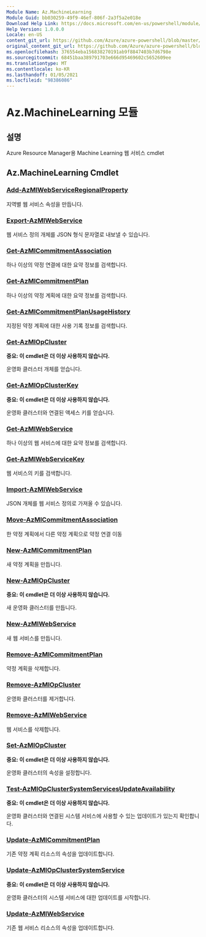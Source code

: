 ```yaml
---
Module Name: Az.MachineLearning
Module Guid: bb030259-49f9-46ef-806f-2a3f5a2e018e
Download Help Link: https://docs.microsoft.com/en-us/powershell/module/az.machinelearning
Help Version: 1.0.0.0
Locale: en-US
content_git_url: https://github.com/Azure/azure-powershell/blob/master/src/MachineLearning/MachineLearning/help/Az.MachineLearning.md
original_content_git_url: https://github.com/Azure/azure-powershell/blob/master/src/MachineLearning/MachineLearning/help/Az.MachineLearning.md
ms.openlocfilehash: 376554eba156838270191ab9f8847403b7d6798e
ms.sourcegitcommit: 68451baa389791703e666d95469602c5652609ee
ms.translationtype: MT
ms.contentlocale: ko-KR
ms.lasthandoff: 01/05/2021
ms.locfileid: "98386086"
---
```

# Az.MachineLearning 모듈
## 설명
Azure Resource Manager용 Machine Learning 웹 서비스 cmdlet

## Az.MachineLearning Cmdlet
### [Add-AzMlWebServiceRegionalProperty](Add-AzMlWebServiceRegionalProperty.md)
지역별 웹 서비스 속성을 만듭니다.

### [Export-AzMlWebService](Export-AzMlWebService.md)
웹 서비스 정의 개체를 JSON 형식 문자열로 내보낼 수 있습니다.

### [Get-AzMlCommitmentAssociation](Get-AzMlCommitmentAssociation.md)
하나 이상의 약정 연결에 대한 요약 정보를 검색합니다.

### [Get-AzMlCommitmentPlan](Get-AzMlCommitmentPlan.md)
하나 이상의 약정 계획에 대한 요약 정보를 검색합니다.

### [Get-AzMlCommitmentPlanUsageHistory](Get-AzMlCommitmentPlanUsageHistory.md)
지정된 약정 계획에 대한 사용 기록 정보를 검색합니다.

### [Get-AzMlOpCluster](Get-AzMlOpCluster.md)
**중요: 이 cmdlet은 더 이상 사용하지 않습니다.**

운영화 클러스터 개체를 얻습니다.

### [Get-AzMlOpClusterKey](Get-AzMlOpClusterKey.md)
**중요: 이 cmdlet은 더 이상 사용하지 않습니다.**

운영화 클러스터와 연결된 액세스 키를 얻습니다.

### [Get-AzMlWebService](Get-AzMlWebService.md)
하나 이상의 웹 서비스에 대한 요약 정보를 검색합니다.

### [Get-AzMlWebServiceKey](Get-AzMlWebServiceKey.md)
웹 서비스의 키를 검색합니다.

### [Import-AzMlWebService](Import-AzMlWebService.md)
JSON 개체를 웹 서비스 정의로 가져올 수 있습니다.

### [Move-AzMlCommitmentAssociation](Move-AzMlCommitmentAssociation.md)
한 약정 계획에서 다른 약정 계획으로 약정 연결 이동

### [New-AzMlCommitmentPlan](New-AzMlCommitmentPlan.md)
새 약정 계획을 만듭니다.

### [New-AzMlOpCluster](New-AzMlOpCluster.md)
**중요: 이 cmdlet은 더 이상 사용하지 않습니다.**

새 운영화 클러스터를 만듭니다.

### [New-AzMlWebService](New-AzMlWebService.md)
새 웹 서비스를 만듭니다.

### [Remove-AzMlCommitmentPlan](Remove-AzMlCommitmentPlan.md)
약정 계획을 삭제합니다.

### [Remove-AzMlOpCluster](Remove-AzMlOpCluster.md)
운영화 클러스터를 제거합니다.

### [Remove-AzMlWebService](Remove-AzMlWebService.md)
웹 서비스를 삭제합니다.

### [Set-AzMlOpCluster](Set-AzMlOpCluster.md)
**중요: 이 cmdlet은 더 이상 사용하지 않습니다.**

운영화 클러스터의 속성을 설정합니다.

### [Test-AzMlOpClusterSystemServicesUpdateAvailability](Test-AzMlOpClusterSystemServicesUpdateAvailability.md)
**중요: 이 cmdlet은 더 이상 사용하지 않습니다.**

운영화 클러스터와 연결된 시스템 서비스에 사용할 수 있는 업데이트가 있는지 확인합니다.

### [Update-AzMlCommitmentPlan](Update-AzMlCommitmentPlan.md)
기존 약정 계획 리소스의 속성을 업데이트합니다.

### [Update-AzMlOpClusterSystemService](Update-AzMlOpClusterSystemService.md)
**중요: 이 cmdlet은 더 이상 사용하지 않습니다.**

운영화 클러스터의 시스템 서비스에 대한 업데이트를 시작합니다.

### [Update-AzMlWebService](Update-AzMlWebService.md)
기존 웹 서비스 리소스의 속성을 업데이트합니다.

